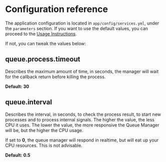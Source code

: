 Configuration reference
=======================

The application configuration is located in `app/config/services.yml`, under the `parameters` section.
If you want to use the default values, you can proceed to the [Usage Instructions](/src/AppBundle/Resources/doc/Usage.md).
 
If not, you can tweak the values below:

queue.process.timeout
---------------------

Describes the maximum amount of time, in seconds, the manager will wait for the callback return before killing the 
process. 

**Default: 30**

queue.interval
--------------

Describes the interval, in seconds, to check the process result, to start new processes and to process internal signals. 
The higher the value, the less CPU it uses. The lower the value, the more responsive the Queue Manager will be, but the
higher the CPU usage.

If set to **0**, the queue manager will respond in realtime, but will eat up your CPU resources. This is not advisable.

**Default: 0.5**